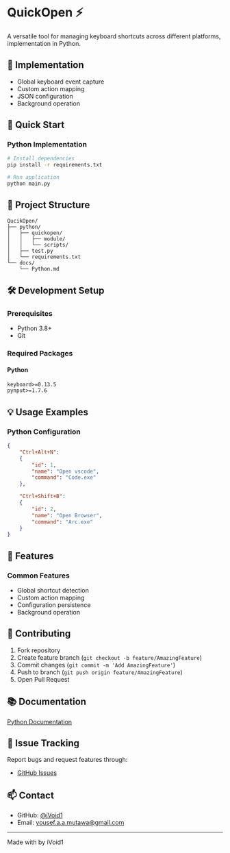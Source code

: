 # QuickOpen ⚡

A versatile tool for managing keyboard shortcuts across different platforms, implementation in Python.

## 🌟 Implementation

- Global keyboard event capture
- Custom action mapping
- JSON configuration
- Background operation

## 🚀 Quick Start

### Python Implementation

```bash
# Install dependencies
pip install -r requirements.txt

# Run application
python main.py
```

## 📁 Project Structure

```
QucikOpen/
├── python/
│   ├── quickopen/
│   │   ├── module/
│   │   └── scripts/
│   ├── test.py
│   └── requirements.txt
└── docs/
    └── Python.md
```

## 🛠️ Development Setup

### Prerequisites

- Python 3.8+
- Git

### Required Packages

#### Python

```txt
keyboard>=0.13.5
pynput>=1.7.6
```

## 💡 Usage Examples

### Python Configuration

```json
{
    "Ctrl+Alt+N":
    {
        "id": 1,
        "name": "Open vscode",
        "command": "Code.exe"
    },

    "Ctrl+Shift+B":
    {
        "id": 2,
        "name": "Open Browser",
        "command": "Arc.exe"
    }
}
```

## 🔄 Features

### Common Features

- Global shortcut detection
- Custom action mapping
- Configuration persistence
- Background operation

## 🤝 Contributing

1. Fork repository
2. Create feature branch (`git checkout -b feature/AmazingFeature`)
3. Commit changes (`git commit -m 'Add AmazingFeature'`)
4. Push to branch (`git push origin feature/AmazingFeature`)
5. Open Pull Request

## 📚 Documentation

[Python Documentation](docs/Python.md)

## 🐛 Issue Tracking

Report bugs and request features through:

- [GitHub Issues](https://github.com/iVoid1/Shortcut-Manager/issues)

## 📫 Contact

- GitHub: [@iVoid1](https://github.com/iVoid1)
- Email: yousef.a.a.mutawa@gmail.com

---

Made with by iVoid1
